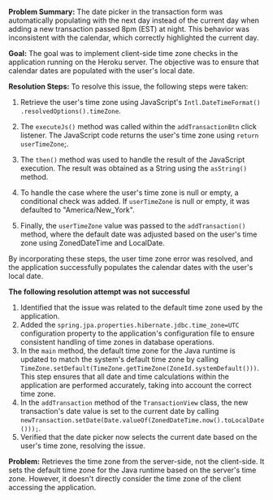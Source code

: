 **Problem Summary:**
The date picker in the transaction form was automatically populating with the next day
instead of the current day when adding a new transaction passed 8pm (EST) at night.
This behavior was inconsistent with the calendar, which correctly highlighted the current
day.

**Goal:**
The goal was to implement client-side time zone checks in the
application running on the Heroku server. The objective was to ensure that calendar dates
are populated with the user's local date.

**Resolution Steps:**
To resolve this issue, the following steps were taken:

1. Retrieve the user's time zone using JavaScript's `Intl.DateTimeFormat()
   .resolvedOptions().timeZone`.

2. The `executeJs()` method was called within the `addTransactionBtn` click listener. The JavaScript code
   returns the user's time zone using `return userTimeZone`;.

3. The `then()` method was used to handle the result of the JavaScript execution. The result was obtained as a String
   using the `asString()` method.

4. To handle the case where the user's time zone is null or empty, a conditional check was added. If `userTimeZone` is
   null or empty, it was defaulted to "America/New_York".

5. Finally, the `userTimeZone` value was passed to the `addTransaction()` method, where the default date was adjusted based
   on the user's time zone using ZonedDateTime and LocalDate.

By incorporating these steps, the user time zone error was resolved, and the application successfully populates
the calendar dates with the user's local date.

**The following resolution attempt was not successful**

1. Identified that the issue was related to the default time zone used by the application.
2. Added the `spring.jpa.properties.hibernate.jdbc.time_zone=UTC` configuration property to the application's
   configuration file to ensure consistent handling of time zones in database operations.
3. In the `main` method, the default time zone for the Java runtime is updated to match the system's default time zone
   by calling `TimeZone.setDefault(TimeZone.getTimeZone(ZoneId.systemDefault()))`. This step ensures that all date and
   time calculations within the application are performed accurately, taking into account the correct time zone.
4. In the `addTransaction` method of the `TransactionView` class, the new transaction's date value is set to the current
   date by calling `newTransaction.setDate(Date.valueOf(ZonedDateTime.now().toLocalDate()));`.
5. Verified that the date picker now selects the current date based on the user's time zone, resolving the issue.

**Problem:** Retrieves the time zone from the server-side, not the client-side. It sets
the default time zone for the Java runtime based on the server's time zone. However,
it doesn't directly consider the time zone of the client accessing the application.
